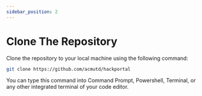 ```yaml
---
sidebar_position: 2
---
```

# Clone The Repository

Clone the repository to your local machine using the following command:

```bash
git clone https://github.com/acmutd/hackportal
```

You can type this command into Command Prompt, Powershell, Terminal, or any other integrated terminal of your code editor.